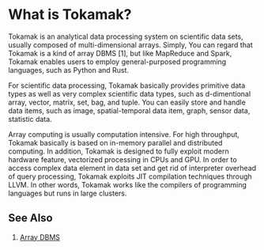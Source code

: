 # What is Tokamak?
Tokamak is an analytical data processing system on scientific data sets, usually composed of multi-dimensional arrays. Simply, You can regard that Tokamak is a kind of array DBMS [1], but like MapReduce and Spark, Tokamak enables users to employ general-purposed programming languages, such as Python and Rust.

For scientific data processing, Tokamak basically provides primitive data types as well as very complex scientific data types, such as d-dimentional array, vector, matrix, set, bag, and tuple. You can easily store and handle data items, such as image, spatial-temporal data item, graph, sensor data, statistic data.

Array computing is usually computation intensive. For high throughput, Tokamak basically is based on in-memory parallel and distributed computing. In addition, Tokamak is designed to fully exploit modern hardware feature, vectorized processing in CPUs and GPU. In order to access complex data element in data set and get rid of interpreter overhead of query processing, Tokamak exploits JIT compilation techniques through LLVM. In other words, Tokamak works like the compilers of programming languages but runs in large clusters.

## See Also
 1. [Array DBMS](https://en.wikipedia.org/wiki/Array_DBMS)
